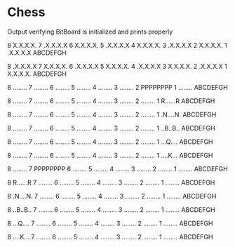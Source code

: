 # Chess

Output verifying BitBoard is initialized and prints properly

8 X.X.X.X.
7 .X.X.X.X
6 X.X.X.X.
5 .X.X.X.X
4 X.X.X.X.
3 .X.X.X.X
2 X.X.X.X.
1 .X.X.X.X
  ABCDEFGH

8 .X.X.X.X
7 X.X.X.X.
6 .X.X.X.X
5 X.X.X.X.
4 .X.X.X.X
3 X.X.X.X.
2 .X.X.X.X
1 X.X.X.X.
  ABCDEFGH

8 ........
7 ........
6 ........
5 ........
4 ........
3 ........
2 PPPPPPPP
1 ........
  ABCDEFGH

8 ........
7 ........
6 ........
5 ........
4 ........
3 ........
2 ........
1 R......R
  ABCDEFGH

8 ........
7 ........
6 ........
5 ........
4 ........
3 ........
2 ........
1 .N....N.
  ABCDEFGH

8 ........
7 ........
6 ........
5 ........
4 ........
3 ........
2 ........
1 ..B..B..
  ABCDEFGH

8 ........
7 ........
6 ........
5 ........
4 ........
3 ........
2 ........
1 ...Q....
  ABCDEFGH

8 ........
7 ........
6 ........
5 ........
4 ........
3 ........
2 ........
1 ....K...
  ABCDEFGH

8 ........
7 PPPPPPPP
6 ........
5 ........
4 ........
3 ........
2 ........
1 ........
  ABCDEFGH

8 R......R
7 ........
6 ........
5 ........
4 ........
3 ........
2 ........
1 ........
  ABCDEFGH

8 .N....N.
7 ........
6 ........
5 ........
4 ........
3 ........
2 ........
1 ........
  ABCDEFGH

8 ..B..B..
7 ........
6 ........
5 ........
4 ........
3 ........
2 ........
1 ........
  ABCDEFGH

8 ...Q....
7 ........
6 ........
5 ........
4 ........
3 ........
2 ........
1 ........
  ABCDEFGH

8 ....K...
7 ........
6 ........
5 ........
4 ........
3 ........
2 ........
1 ........
  ABCDEFGH

